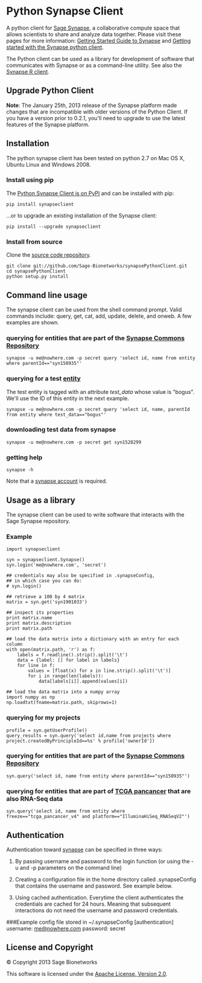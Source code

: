 Python Synapse Client
=====================

A python client for [Sage Synapse](https://synapse.sagebase.org/), a collaborative compute space that allows scientists to share and analyze data together. Please visit these pages for more information: [Getting Started Guide to Synapse](https://www.synapse.org/#!Wiki:syn1669771/ENTITY/54546) and [Getting started with the Synapse python client](https://www.synapse.org/#!Synapse:syn1768504).

The Python client can be used as a library for development of software that communicates with Synapse or as a command-line utility. See also the [Synapse R client](https://sagebionetworks.jira.com/wiki/display/SYNR/Home).

Upgrade Python Client
---------------------
**Note**: The January 25th, 2013 release of the Synapse platform made changes that are incompatible with older versions of the Python Client. If you have a version prior to 0.2.1, you'll need to upgrade to use the latest features of the Synapse platform.


Installation
------------

The python synapse client has been tested on python 2.7 on Mac OS X, Ubuntu Linux and Windows 2008.

### Install using pip

The [Python Synapse Client is on PyPI](https://pypi.python.org/pypi/synapseclient) and can be installed with pip:

    pip install synapseclient

...or to upgrade an existing installation of the Synapse client:

    pip install --upgrade synapseclient

### Install from source

Clone the [source code repository](https://github.com/Sage-Bionetworks/synapsePythonClient).

    git clone git://github.com/Sage-Bionetworks/synapsePythonClient.git
    cd synapsePythonClient
    python setup.py install


Command line usage
------------------

The synapse client can be used from the shell command prompt. Valid commands
include: query, get, cat, add, update, delete, and onweb. A few examples are
shown.

### querying for entities that are part of the [Synapse Commons Repository](https://synapse.sagebase.org/Portal.html#Synapse:syn150935)

    synapse -u me@nowhere.com -p secret query 'select id, name from entity where parentId=="syn150935"'

### querying for a test [entity](https://synapse.sagebase.org/Portal.html#Synapse:syn1528299)
The test entity is tagged with an attribute *test_data* whose value is "bogus". We'll use the ID
of this entity in the next example.

    synapse -u me@nowhere.com -p secret query 'select id, name, parentId from entity where test_data=="bogus"'

### downloading test data from synapse

    synapse -u me@nowhere.com -p secret get syn1528299

### getting help

    synapse -h

Note that a [synapse account](https://synapse.sagebase.org/#RegisterAccount:0) is required.


Usage as a library
------------------

The synapse client can be used to write software that interacts with the Sage Synapse repository.

### Example

    import synapseclient

    syn = synapseclient.Synapse()
    syn.login('me@nowhere.com', 'secret')

    ## credentials may also be specified in .synapseConfig,
    ## in which case you can do:
    # syn.login()

    ## retrieve a 100 by 4 matrix
    matrix = syn.get('syn1901033')

    ## inspect its properties
    print matrix.name
    print matrix.description
    print matrix.path

    ## load the data matrix into a dictionary with an entry for each column
    with open(matrix.path, 'r') as f:
        labels = f.readline().strip().split('\t')
        data = {label: [] for label in labels}
        for line in f:
            values = [float(x) for x in line.strip().split('\t')]
            for i in range(len(labels)):
                data[labels[i]].append(values[i])

    ## load the data matrix into a numpy array
    import numpy as np
    np.loadtxt(fname=matrix.path, skiprows=1)

### querying for my projects
    profile = syn.getUserProfile()
    query_results = syn.query('select id,name from projects where project.createdByPrincipleId==%s' % profile['ownerId'])

### querying for entities that are part of the [Synapse Commons Repository](https://synapse.sagebase.org/Portal.html#Synapse:syn150935)

    syn.query('select id, name from entity where parentId=="syn150935"')

### querying for entities that are part of [TCGA pancancer](https://synapse.sagebase.org/Portal.html#Synapse:syn300013) that are also RNA-Seq data
    syn.query('select id, name from entity where freeze=="tcga_pancancer_v4" and platform=="IlluminaHiSeq_RNASeqV2"')




Authentication
--------------
Authentication toward [synapse](https://synapse.sagebase.org/#RegisterAccount:0) can be specified in three ways:

1. By passing username and password to the login function (or using the -u and -p parameters on the command line)

2. Creating a configuration file in the home directory called .synapseConfig that contains the username and password. See example below.

3. Using cached authentication. Everytime the client authenticates the credentials are cached for 24 hours.  Meaning that subsequent interactions do not need the username and password credentials.


###Example config file stored in ~/.synapseConfig
    [authentication]
    username: me@nowhere.com
    password: secret
    


License and Copyright
---------------------

&copy; Copyright 2013 Sage Bionetworks

This software is licensed under the [Apache License, Version 2.0](http://www.apache.org/licenses/LICENSE-2.0).
